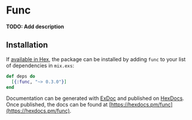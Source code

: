 # Func

**TODO: Add description**

## Installation

If [available in Hex](https://hex.pm/docs/publish), the package can be installed
by adding `func` to your list of dependencies in `mix.exs`:

```elixir
def deps do
  [{:func, "~> 0.3.0"}]
end
```

Documentation can be generated with [ExDoc](https://github.com/elixir-lang/ex_doc)
and published on [HexDocs](https://hexdocs.pm). Once published, the docs can
be found at [https://hexdocs.pm/func](https://hexdocs.pm/func).


